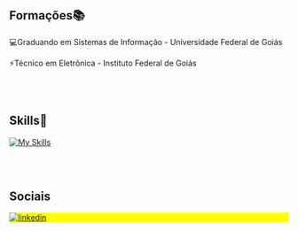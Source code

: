 

<h2>Formações📚</h2>


💻Graduando em Sistemas de Informação - Universidade Federal de Goiás
          
⚡Técnico em Eletrônica - Instituto Federal de Goiás

<br><br>

<h2>Skills🚀</h2>

[![My Skills](https://skillicons.dev/icons?i=react,javascript,typescript,nodejs,python,c,cpp,html,css,tailwind,git,github,express,mysql)](https://skillicons.dev)

<br></br>

<h2>Sociais</h2>

<p align="left" style="background:yellow">
<a href="https://www.linkedin.com/in/murilorrs/" target="_blank">
  <img align="center" src="https://img.shields.io/badge/LinkedIn-0077B5?style=for-the-badge&logo=linkedin&logoColor=white" alt="linkedin"/>
</a>
</p>
          


          

